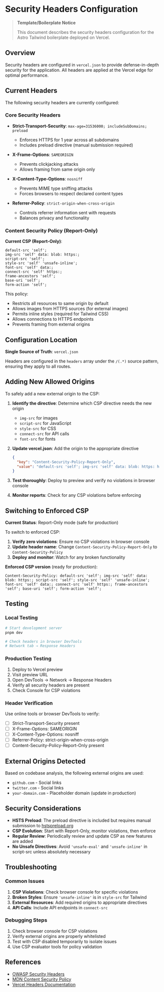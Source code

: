 # Security Headers Configuration

> **Template/Boilerplate Notice**
>
> This document describes the security headers configuration for the Astro Tailwind boilerplate deployed on Vercel.

## Overview

Security headers are configured in `vercel.json` to provide defense-in-depth security for the application. All headers are applied at the Vercel edge for optimal performance.

## Current Headers

The following security headers are currently configured:

### Core Security Headers

- **Strict-Transport-Security**: `max-age=31536000; includeSubDomains; preload`
  - Enforces HTTPS for 1 year across all subdomains
  - Includes preload directive (manual submission required)

- **X-Frame-Options**: `SAMEORIGIN`
  - Prevents clickjacking attacks
  - Allows framing from same origin only

- **X-Content-Type-Options**: `nosniff`
  - Prevents MIME type sniffing attacks
  - Forces browsers to respect declared content types

- **Referrer-Policy**: `strict-origin-when-cross-origin`
  - Controls referrer information sent with requests
  - Balances privacy and functionality

### Content Security Policy (Report-Only)

**Current CSP (Report-Only)**:
```
default-src 'self'; 
img-src 'self' data: blob: https:; 
script-src 'self'; 
style-src 'self' 'unsafe-inline'; 
font-src 'self' data:; 
connect-src 'self' https:; 
frame-ancestors 'self'; 
base-uri 'self'; 
form-action 'self';
```

This policy:
- Restricts all resources to same origin by default
- Allows images from HTTPS sources (for external images)
- Permits inline styles (required for Tailwind CSS)
- Allows connections to HTTPS endpoints
- Prevents framing from external origins

## Configuration Location

**Single Source of Truth**: `vercel.json`

Headers are configured in the `headers` array under the `/(.*)` source pattern, ensuring they apply to all routes.

## Adding New Allowed Origins

To safely add a new external origin to the CSP:

1. **Identify the directive**: Determine which CSP directive needs the new origin
   - `img-src` for images
   - `script-src` for JavaScript
   - `style-src` for CSS
   - `connect-src` for API calls
   - `font-src` for fonts

2. **Update vercel.json**: Add the origin to the appropriate directive
   ```json
   {
     "key": "Content-Security-Policy-Report-Only",
     "value": "default-src 'self'; img-src 'self' data: blob: https: https://new-origin.com; ..."
   }
   ```

3. **Test thoroughly**: Deploy to preview and verify no violations in browser console

4. **Monitor reports**: Check for any CSP violations before enforcing

## Switching to Enforced CSP

**Current Status**: Report-Only mode (safe for production)

To switch to enforced CSP:

1. **Verify zero violations**: Ensure no CSP violations in browser console
2. **Update header name**: Change `Content-Security-Policy-Report-Only` to `Content-Security-Policy`
3. **Deploy and monitor**: Watch for any broken functionality

**Enforced CSP version** (ready for production):
```
Content-Security-Policy: default-src 'self'; img-src 'self' data: blob: https:; script-src 'self'; style-src 'self' 'unsafe-inline'; font-src 'self' data:; connect-src 'self' https:; frame-ancestors 'self'; base-uri 'self'; form-action 'self';
```

## Testing

### Local Testing
```bash
# Start development server
pnpm dev

# Check headers in browser DevTools
# Network tab → Response Headers
```

### Production Testing
1. Deploy to Vercel preview
2. Visit preview URL
3. Open DevTools → Network → Response Headers
4. Verify all security headers are present
5. Check Console for CSP violations

### Header Verification
Use online tools or browser DevTools to verify:
- [ ] Strict-Transport-Security present
- [ ] X-Frame-Options: SAMEORIGIN
- [ ] X-Content-Type-Options: nosniff
- [ ] Referrer-Policy: strict-origin-when-cross-origin
- [ ] Content-Security-Policy-Report-Only present

## External Origins Detected

Based on codebase analysis, the following external origins are used:
- `github.com` - Social links
- `twitter.com` - Social links
- `your-domain.com` - Placeholder domain (update in production)

## Security Considerations

- **HSTS Preload**: The preload directive is included but requires manual submission to [hstspreload.org](https://hstspreload.org)
- **CSP Evolution**: Start with Report-Only, monitor violations, then enforce
- **Regular Review**: Periodically review and update CSP as new features are added
- **No Unsafe Directives**: Avoid `'unsafe-eval'` and `'unsafe-inline'` in script-src unless absolutely necessary

## Troubleshooting

### Common Issues

1. **CSP Violations**: Check browser console for specific violations
2. **Broken Styles**: Ensure `'unsafe-inline'` is in `style-src` for Tailwind
3. **External Resources**: Add required origins to appropriate directives
4. **API Calls**: Include API endpoints in `connect-src`

### Debugging Steps

1. Check browser console for CSP violations
2. Verify external origins are properly whitelisted
3. Test with CSP disabled temporarily to isolate issues
4. Use CSP evaluator tools for policy validation

## References

- [OWASP Security Headers](https://owasp.org/www-project-secure-headers/)
- [MDN Content Security Policy](https://developer.mozilla.org/en-US/docs/Web/HTTP/CSP)
- [Vercel Headers Documentation](https://vercel.com/docs/concepts/edge-network/headers)
